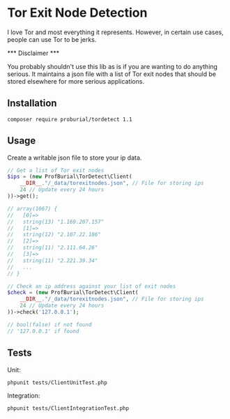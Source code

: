 # Tor Exit Node Detection

I love Tor and most everything it represents. However, in certain use cases, people can use Tor to be jerks.

*** Disclaimer ***

You probably shouldn't use this lib as is if you are wanting to do anything serious. 
It maintains a json file with a list of Tor exit nodes that should be stored elsewhere 
for more serious applications.

## Installation

```
composer require proburial/tordetect 1.1
```

## Usage

Create a writable json file to store your ip data.

```php
// Get a list of Tor exit nodes
$ips = (new ProfBurial\TorDetect\Client(
    __DIR__."/_data/torexitnodes.json", // File for storing ips
    24 // Update every 24 hours
))->get();

// array(1067) {
//   [0]=>
//   string(13) "1.169.207.157"
//   [1]=>
//   string(12) "2.107.22.186"
//   [2]=>
//   string(11) "2.111.64.26"
//   [3]=>
//   string(11) "2.221.39.34"
//   ...
// }

// Check an ip address against your list of exit nodes
$check = (new ProfBurial\TorDetect\Client(
    __DIR__."/_data/torexitnodes.json", // File for storing ips
    24 // Update every 24 hours
))->check('127.0.0.1');

// bool(false) if not found
// '127.0.0.1' if found

```

## Tests

Unit: 
```
phpunit tests/ClientUnitTest.php
```

Integration: 
```
phpunit tests/ClientIntegrationTest.php
```